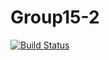# Group15-2

[![Build Status](https://travis-ci.org/MichaelHilton/Assignment-1.svg?branch=master)](https://travis-ci.org/MichaelHilton/Assignment-1)
